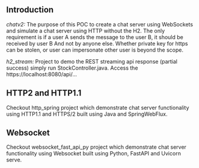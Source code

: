 ## Introduction
*chatv2:* The purpose of this POC to create a chat server using WebSockets and simulate a chat server using HTTP without the H2. The only requirement is if a user A sends the message to the user B, it should be received by user B And not by anyone else. Whether private key for https can be stolen, or user can impersonate other user is beyond the scope. 

*h2_stream:* Project to demo the REST streaming api response (partial success) simply run StockController.java. Access the https://localhost:8080/api/...

## HTTP2 and HTTP1.1
Checkout http_spring project which demonstrate chat server functionality using HTTP1.1 and HTTPS/2 built using Java and SpringWebFlux.

## Websocket
Checkout websocket_fast_api_py project which demonstrate chat server functionality using Websocket built using Python, FastAPI and Uvicorn serve.
